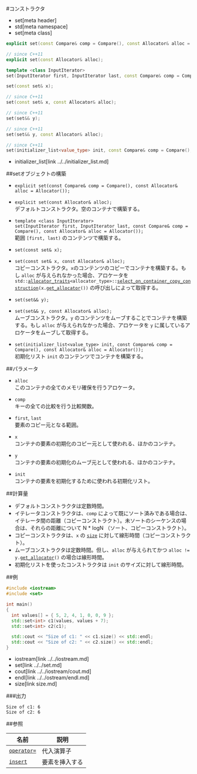 #コンストラクタ
* set[meta header]
* std[meta namespace]
* set[meta class]

```cpp
explicit set(const Compare& comp = Compare(), const Allocator& alloc = Allocator());

// since C++11
explicit set(const Allocator& alloc);

template <class InputIterator>
set(InputIterator first, InputIterator last, const Compare& comp = Compare(), const Allocator& alloc = Allocator());

set(const set& x);

// since C++11
set(const set& x, const Allocator& alloc);

// since C++11
set(set&& y);

// since C++11
set(set&& y, const Allocator& alloc);

// since C++11
set(initializer_list<value_type> init, const Compare& comp = Compare(), const Allocator& alloc = Allocator());
```
* initializer_list[link ../../initializer_list.md]


##setオブジェクトの構築
- `explicit set(const Compare& comp = Compare(), const Allocator& alloc = Allocator());`
- `explicit set(const Allocator& alloc);`  
	デフォルトコンストラクタ。空のコンテナで構築する。

- `template <class InputIterator>`  
	`set(InputIterator first, InputIterator last, const Compare& comp = Compare(), const Allocator& alloc = Allocator());`  
	範囲 `[first, last)` のコンテンツで構築する。

- `set(const set& x);`
- `set(const set& x, const Allocator& alloc);`  
	コピーコンストラクタ。`x`のコンテンツのコピーでコンテナを構築する。もし `alloc` が与えられなかった場合、アロケータを `std::`[`allocator_traits`](../../memory/allocator_traits.md)`<allocator_type>::`[`select_on_container_copy_construction`](../../memory/allocator_traits/select_on_container_copy_construction.md)`(x.`[`get_allocator`](get_allocator.md)`())` の呼び出しによって取得する。

- `set(set&& y);`
- `set(set&& y, const Allocator& alloc);`  
	ムーブコンストラクタ。`y` のコンテンツをムーブすることでコンテナを構築する。もし `alloc` が与えられなかった場合、アロケータを `y` に属しているアロケータをムーブして取得する。

- `set(initializer_list<value_type> init, const Compare& comp = Compare(), const Allocator& alloc = Allocator());`  
	初期化リスト `init` のコンテンツでコンテナを構築する。


##パラメータ
- `alloc`  
	このコンテナの全てのメモリ確保を行うアロケータ。

- `comp`  
	キーの全ての比較を行う比較関数。

- `first`, `last`  
	要素のコピー元となる範囲。

- `x`  
	コンテナの要素の初期化のコピー元として使われる、ほかのコンテナ。

- `y`  
	コンテナの要素の初期化のムーブ元として使われる、ほかのコンテナ。

- `init`  
	コンテナの要素を初期化するために使われる初期化リスト。


##計算量
- デフォルトコンストラクタは定数時間。
- イテレータコンストラクタは、`comp` によって既にソート済みである場合は、イテレータ間の距離（コピーコンストラクト）。未ソートのシーケンスの場合は、それらの距離について N * logN （ソート、コピーコンストラクト）。
- コピーコンストラクタは、`x` の [`size`](size.md) に対して線形時間（コピーコンストラクト）。
- ムーブコンストラクタは定数時間。但し、`alloc` が与えられてかつ `alloc != y.`[`get_allocator`](./get_allocator.md)`()` の場合は線形時間。
- 初期化リストを使ったコンストラクタは `init` のサイズに対して線形時間。


##例
```cpp
#include <iostream>
#include <set>

int main()
{
  int values[] = { 5, 2, 4, 1, 0, 0, 9 };
  std::set<int> c1(values, values + 7);
  std::set<int> c2(c1);

  std::cout << "Size of c1: " << c1.size() << std::endl;
  std::cout << "Size of c2: " << c2.size() << std::endl;
}
```
* iostream[link ../../iostream.md]
* set[link ../../set.md]
* cout[link ../../iostream/cout.md]
* endl[link ../../ostream/endl.md]
* size[link size.md]

###出力
```
Size of c1: 6
Size of c2: 6
```

##参照

| 名前                          | 説明           |
|-------------------------------|----------------|
| [`operator=`](./op_assign.md) | 代入演算子     |
| [`insert`](./insert.md)       | 要素を挿入する |
